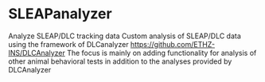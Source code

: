 # SLEAPanalyzer
Analyze SLEAP/DLC tracking data
Custom analysis of SLEAP/DLC data using the framework of DLCanalyzer https://github.com/ETHZ-INS/DLCAnalyzer
The focus is mainly on adding functionality for analysis of other animal behavioral tests in addition to the analyses provided by DLCAnalyzer
